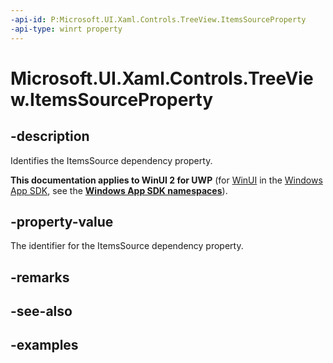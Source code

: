 ```yaml
---
-api-id: P:Microsoft.UI.Xaml.Controls.TreeView.ItemsSourceProperty
-api-type: winrt property
---
```

<!-- Property syntax.
public DependencyProperty ItemsSourceProperty { get; }
-->

# Microsoft.UI.Xaml.Controls.TreeView.ItemsSourceProperty


## -description

Identifies the ItemsSource dependency property.


**This documentation applies to WinUI 2 for UWP** (for [WinUI](/windows/apps/winui/winui3/) in the [Windows App SDK](/windows/apps/windows-app-sdk/), see the **[Windows App SDK namespaces](/windows/windows-app-sdk/api/winrt/)**).

## -property-value

The identifier for the ItemsSource dependency property.


## -remarks


## -see-also


## -examples


